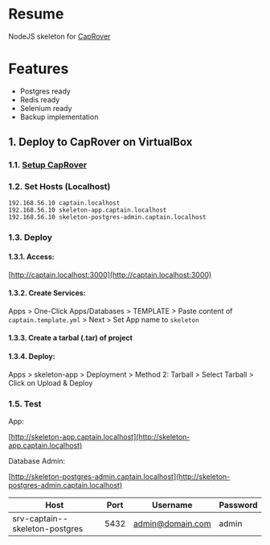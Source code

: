 # Resume

NodeJS skeleton for [CapRover](https://caprover.com)

# Features

- Postgres ready
- Redis ready
- Selenium ready
- Backup implementation

## 1. Deploy to CapRover on VirtualBox

### 1.1. [Setup CapRover](https://github.com/junioregis/caprover-vps/wiki)

### 1.2. Set Hosts (Localhost)

```
192.168.56.10 captain.localhost
192.168.56.10 skeleton-app.captain.localhost
192.168.56.10 skeleton-postgres-admin.captain.localhost
```

### 1.3. Deploy

#### 1.3.1. Access:

[http://captain.localhost:3000](http://captain.localhost:3000)

#### 1.3.2. Create Services:

Apps > One-Click Apps/Databases > TEMPLATE > Paste content of `captain.template.yml` > Next > Set App name to `skeleton`

#### 1.3.3. Create a tarbal (.tar) of project

#### 1.3.4. Deploy:

Apps > skeleton-app > Deployment > Method 2: Tarball > Select Tarball > Click on Upload & Deploy

### 1.5. Test

App:

[http://skeleton-app.captain.localhost](http://skeleton-app.captain.localhost)

Database Admin:

[http://skeleton-postgres-admin.captain.localhost](http://skeleton-postgres-admin.captain.localhost)

| Host                           | Port | Username         | Password |
| ------------------------------ | ---- | ---------------- | -------- |
| srv-captain--skeleton-postgres | 5432 | admin@domain.com | admin    |
